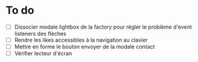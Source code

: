 # To do

- [ ] Dissocier modale lightbox de la factory pour régler le problème d'event listeners des flèches
- [ ] Rendre les likes accessibles à la navigation au clavier
- [ ] Mettre en forme le bouton envoyer de la modale contact
- [ ] Vérifier lecteur d'écran